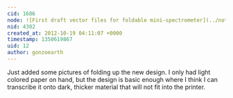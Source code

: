```yaml
---
cid: 1686
node: ![First draft vector files for foldable mini-spectrometer](../notes/warren/10-10-2012/first-draft-vector-files-foldable-mini-spectrometer)
nid: 4302
created_at: 2012-10-19 04:11:07 +0000
timestamp: 1350619867
uid: 12
author: gonzoearth
---
```


Just added some pictures of folding up the new design. I only had light colored paper on hand, but the design is basic enough where I think I can transcribe it onto dark, thicker material that will not fit into the printer.